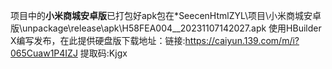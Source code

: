 项目中的**小米商城安卓版**已打包好apk包在*SeecenHtmlZYL\项目\小米商城安卓版\unpackage\release\apk\H58FEA004__20231107142027.apk
使用HBuilder X编写发布，在此提供硬盘版下载地址：链接:https://caiyun.139.com/m/i?065Cuaw1P4IZJ
提取码:Kjgx
